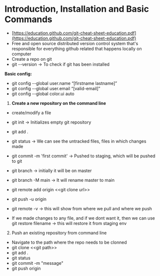 # Introduction, Installation and Basic Commands

* [https://education.github.com/git-cheat-sheet-education.pdf](https://education.github.com/git-cheat-sheet-education.pdf)
* Free and open source distributed version control system that's responsible for everything github related that happens locally on computer
* Create a repo on git
* git --version -> To check if git has been installed

**Basic config:**

* git config --global user.name “\[firstname lastname]”
* git config --global user.email “\[valid-email]”
* git config --global color.ui auto



1. **Create a new repository on the command line**

* create/modify a file
* git init  -> Initializes empty git repository
* git add .
* git status -> We can see the untracked files, files in which changes made
* git commit -m 'first commit' -> Pushed to staging, which will be pushed to git
* git branch -> initially it will be on master
* git branch -M main -> It will rename master to main
* git remote add origin <\<git clone url>>
* git push -u origin
* git remote -v -> this will show from where we pull and where we push



* If we made changes to any file, and if we dont want it, then we can use git restore filename -> this will restore it from staging env

2. Push an existing repository from command line

* Navigate to the path where the repo needs to be clonned
* git clone <\<git path>>
* git add .
* git status
* git commit -m "message"
* git push origin

